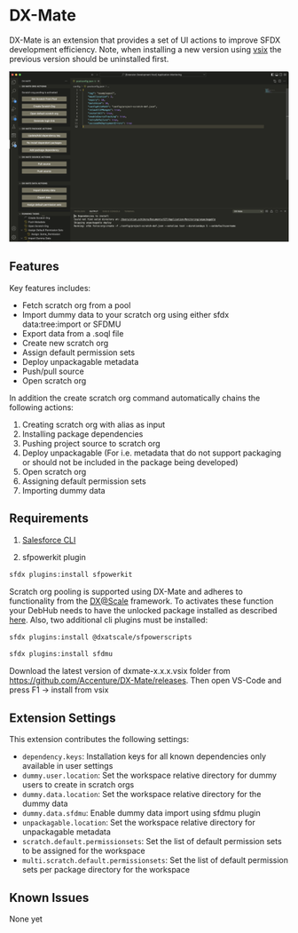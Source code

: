 # DX-Mate

DX-Mate is an extension that provides a set of UI actions to improve SFDX development efficiency. Note, when installing a new version using [vsix](https://code.visualstudio.com/docs/editor/extension-marketplace#_install-from-a-vsix) the previous version should be uninstalled first.

![Extension Screenshot](src/graphics/extension_screenshot.png)

## Features

Key features includes:
- Fetch scratch org from a pool
- Import dummy data to your scratch org using either sfdx data:tree:import or SFDMU
- Export data from a .soql file
- Create new scratch org
- Assign default permission sets
- Deploy unpackagable metadata
- Push/pull source
- Open scratch org

In addition the create scratch org command automatically chains the following actions:
1. Creating scratch org with alias as input
2. Installing package dependencies
3. Pushing project source to scratch org
4. Deploy unpackagable (For i.e. metadata that do not support packaging or should not be included in the package being developed)
5. Open scratch org
6. Assigning default permission sets
7. Importing dummy data

## Requirements

1. [Salesforce CLI](https://developer.salesforce.com/docs/atlas.en-us.sfdx_setup.meta/sfdx_setup/sfdx_setup_install_cli.htm)

2. sfpowerkit plugin
```bash
sfdx plugins:install sfpowerkit
```

Scratch org pooling is supported using DX-Mate and adheres to functionality from the [DX@Scale](https://docs.dxatscale.io/) framework. To activates these function your DebHub needs to have the unlocked package installed as described [here](https://docs.dxatscale.io/challenges/challenges/scratch-org-pooling). Also, two additional cli plugins must be installed:
```bash
sfdx plugins:install @dxatscale/sfpowerscripts 
````
```bash
sfdx plugins:install sfdmu  
```

Download the latest version of dxmate-x.x.x.vsix folder from https://github.com/Accenture/DX-Mate/releases.
Then open VS-Code and press F1 -> install from vsix 

## Extension Settings

This extension contributes the following settings:

* `dependency.keys`: Installation keys for all known dependencies only available in user settings
* `dummy.user.location`: Set the workspace relative directory for dummy users to create in scratch orgs
* `dummy.data.location`: Set the workspace relative directory for the dummy data
* `dummy.data.sfdmu`: Enable dummy data import using sfdmu plugin
* `unpackagable.location`: Set the workspace relative directory for unpackagable metadata
* `scratch.default.permissionsets`: Set the list of default permission sets to be assigned for the workspace
* `multi.scratch.default.permissionsets`: Set the list of default permission sets per package directory for the workspace

## Known Issues

None yet
